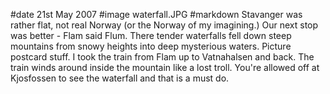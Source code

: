 #date 21st May 2007
#image waterfall.JPG
#markdown
Stavanger was rather flat, not real Norway (or the Norway of my imagining.) Our next stop was better - Flam said Flum. There tender waterfalls fell down steep mountains from snowy heights into deep mysterious waters. Picture postcard stuff. I took the train from Flam up to Vatnahalsen and back. The train winds around inside the mountain like a lost troll. You're allowed off at Kjosfossen to see the waterfall and that is a must do.
